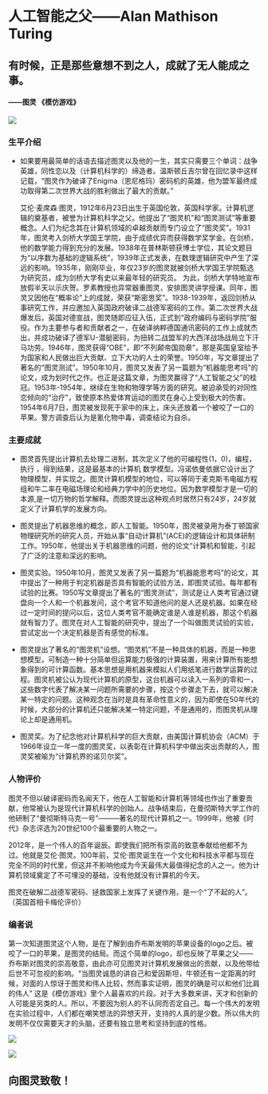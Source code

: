 # 人工智能之父——Alan Mathison Turing

##  有时候，正是那些意想不到之人，成就了无人能成之事。
####                                     ——图灵 《模仿游戏》

![](https://gss0.baidu.com/-fo3dSag_xI4khGko9WTAnF6hhy/zhidao/wh%3D600%2C800/sign=260d90ce4b086e066afd374d323857cc/b7fd5266d0160924358caee4d30735fae7cd34a7.jpg)

### 生平介绍

- 如果要用最简单的话语去描述图灵以及他的一生，其实只需要三个单词：战争英雄，同性恋以及（计算机科学的）缔造者。温斯顿丘吉尔曾在回忆录中这样记载，“图灵作为破译了Enigma（恩尼格玛）密码机的英雄，他为盟军最终成功取得第二次世界大战的胜利做出了最大的贡献。”

    艾伦·麦席森·图灵，1912年6月23日出生于英国伦敦，英国科学家。计算机逻辑的奠基者，被誉为计算机科学之父。他提出了“图灵机”和“图灵测试”等重要概念。人们为纪念其在计算机领域的卓越贡献而专门设立了“图灵奖”。1931年，图灵考入剑桥大学国王学院，由于成绩优异而获得数学奖学金。在剑桥，他的数学能力得到充分的发展。1938年在普林斯顿获博士学位，其论文题目为“以序数为基础的逻辑系统”，1939年正式发表，在数理逻辑研究中产生了深远的影响。1935年，刚刚毕业，年仅23岁的图灵就被剑桥大学国王学院甄选为研究员，成为剑桥大学有史以来最年轻的研究员。 为此，剑桥大学特地宣布放假半天以示庆贺。罗素教授也异常器重图灵，安排图灵讲学授课。同年，图灵又因他在“概率论”上的成就，荣获“斯密思奖”。1938-1939年，返回剑桥从事研究工作，并应邀加入英国政府破译二战德军密码的工作。第二次世界大战爆发后，英国对德宣战，图灵随即应征入伍，正式到“政府编码与密码学院”服役。作为主要参与者和贡献者之一，在破译纳粹德国通讯密码的工作上成就杰出，并成功破译了德军U-潜艇密码，为扭转二战盟军的大西洋战场战局立下汗马功劳。1946年，图灵获得“OBE”，即“不列颠帝国勋章”，那是英国皇室给予为国家和人民做出巨大贡献、立下大功的人士的荣誉。1950年，写文章提出了著名的“图灵测试”。1950年10月，图灵又发表了另一篇题为“机器能思考吗”的论文，成为划时代之作。也正是这篇文章，为图灵赢得了“人工智能之父”的桂冠。1953年-1954年，继续在生物和物理学等方面的研究。被迫承受的对同性恋倾向的“治疗”，致使原本热爱体育运动的图灵在身心上受到极大的伤害。1954年6月7日，图灵被发现死于家中的床上，床头还放着一个被咬了一口的苹果。警方调查后认为是氰化物中毒，调查结论为自杀。

### 主要成就

- 图灵首先提出计算机去处理二进制，其次定义了他的可编程性(1，0)，编程，执行 ，得到结果，这是最基本的计算机 数学模型。冯诺依曼依据它设计出了物理模型，并实现之。图灵计算机模型的地位，可以等同于麦克斯韦电磁方程组和牛二率在电磁场理论和经典力学中的历史地位。因为数学模型才是一切的本源,是一切万物的哲学解释。而图灵提出这种观点时居然只有24岁，24岁就定义了计算机学的发展方向。

- 图灵提出了机器思维的概念，即人工智能。1950年，图灵被录用为泰丁顿国家物理研究所的研究人员，开始从事“自动计算机”(ACE)的逻辑设计和具体研制工作。1950年，他提出关于机器思维的问题，他的论文“计算机和智能，引起了广泛的注意和深远的影响。
 
- 图灵实验。1950年10月，图灵又发表了另一篇题为“机器能思考吗”的论文，其中提出了一种用于判定机器是否具有智能的试验方法，即图灵试验。每年都有试验的比赛。1950写文章提出了著名的“图灵测试”，测试是让人类考官通过键盘向一个人和一个机器发问，这个考官不知道他问的是人还是机器。如果在经过一定时间的提问以后，这位人类考官不能确定谁是人谁是机器，那这个机器就有智力了。图灵在对人工智能的研究中，提出了一个叫做图灵试验的实验，尝试定出一个决定机器是否有感觉的标准。

- 图灵提出了著名的“图灵机”设想。“图灵机”不是一种具体的机器，而是一种思想模型，可制造一种十分简单但运算能力极强的计算装置，用来计算所有能想象得到的可计算函数。基本思想是用机器来模拟人们用纸笔进行数学运算的过程。图灵机被公认为现代计算机的原型，这台机器可以读入一系列的零和一，这些数字代表了解决某一问题所需要的步骤，按这个步骤走下去，就可以解决某一特定的问题。这种观念在当时是具有革命性意义的，因为即使在50年代的时候，大部分的计算机还只能解决某一特定问题，不是通用的，而图灵机从理论上却是通用机。

- 图灵奖。为了纪念他对计算机科学的巨大贡献，由美国计算机协会（ACM）于1966年设立一年一度的图灵奖，以表彰在计算机科学中做出突出贡献的人，图灵奖被喻为“计算机界的诺贝尔奖”。

### 人物评价

图灵不但以破译密码而名闻天下，他在人工智能和计算机等领域也作出了重要贡献，他常被认为是现代计算机科学的创始人。战争结束后，在曼彻斯特大学工作的他研制了“曼彻斯特马克一号”———著名的现代计算机之一。1999年，他被《时代》杂志评选为20世纪100个最重要的人物之一。

2012年，是一个伟人的百年诞辰。即使我们把所有崇高的致意奉献给他都不为过。他就是艾伦·图灵。100年前，艾伦·图灵诞生在一个文化和科技水平都与现在完全不同的时代里，但这并不影响他成为今天最伟大最值得纪念的人之一。他为计算机领域奠定了不可埋没的基础，没有他就没有计算机的今天。

图灵在破解二战德军密码、拯救国家上发挥了关键作用，是一个“了不起的人”。（英国首相卡梅伦评价）

### 编者说

第一次知道图灵这个人物，是在了解到由乔布斯发明的苹果设备的logo之后。被咬了一口的苹果，是图灵的结局。而这个简单的logo，却也反映了苹果之父——乔布斯对图灵的崇高敬意，由此亦可见图灵对计算机发展做出的贡献，以及他带给后世不可忽视的影响。“当图灵诚恳的讲自己和爱因斯坦，牛顿还有一定距离的时候，对面的人惊讶于图灵和伟人比较，然而事实证明，图灵的确是可以和他们比肩的伟人” 这是《模仿游戏》里个人最喜欢的片段。对于大多数来讲，天才和创新的人可能是另类的人。所以，不要因为别人的不认同而否定自己。每一个伟大的发明在实验过程中，人们都在嘲笑想法的异想天开，支持的人真的是少数。所以伟大的发明不仅仅需要天才的头脑，还要有独立思考和坚持到底的性格。

![](https://pic1.zhimg.com/80/v2-bce8dd2a23e0a7f6e27832e8a4433444_hd.jpg)

![](https://pic1.zhimg.com/80/v2-723b74dbfa341ffde1e13f8fab8159b0_hd.jpg)

## 向图灵致敬！


